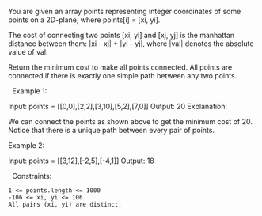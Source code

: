You are given an array points representing integer coordinates of some points on a 2D-plane, where points[i] = [xi, yi].

The cost of connecting two points [xi, yi] and [xj, yj] is the manhattan distance between them: |xi - xj| + |yi - yj|, where |val| denotes the absolute value of val.

Return the minimum cost to make all points connected. All points are connected if there is exactly one simple path between any two points.

 
Example 1:

Input: points = [[0,0],[2,2],[3,10],[5,2],[7,0]]
Output: 20
Explanation: 

We can connect the points as shown above to get the minimum cost of 20.
Notice that there is a unique path between every pair of points.


Example 2:

Input: points = [[3,12],[-2,5],[-4,1]]
Output: 18


 
Constraints:


	1 <= points.length <= 1000
	-106 <= xi, yi <= 106
	All pairs (xi, yi) are distinct.

